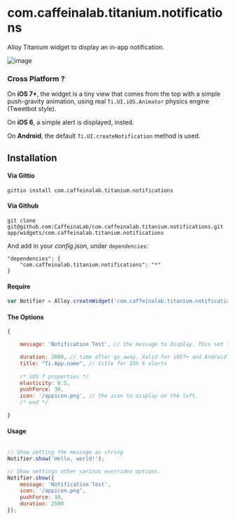 com.caffeinalab.titanium.notifications
====================================

Alloy Titanium widget to display an in-app notification.

![image](http://cl.ly/image/2j462U291g3e/b.gif)

### Cross Platform ?

On **iOS 7+**, the widget is a tiny view that comes from the top with a simple push-gravity animation, using real `Ti.UI.iOS.Animator` physics engine (Tweetbot style).

On **iOS 6**, a simple alert is displayed, insted.

On **Android**, the default `Ti.UI.createNotification` method is used.


## Installation

#### Via Gittio

```
gittio install com.caffeinalab.titanium.notifications
```

#### Via Github

```
git clone git@github.com:CaffeinaLab/com.caffeinalab.titanium.notifications.git app/widgets/com.caffeinalab.titanium.notifications
```

And add in your *config.json*, under `dependencies`:

```
"dependencies": {
    "com.caffeinalab.titanium.notifications": "*"
}
```

#### Require

```javascript
var Notifier = Alloy.createWidget('com.caffeinalab.titanium.notifications', /* options */);
```

#### The Options

```javascript
{

	message: 'Notification Test', // the message to display. This set the global message.

	duration: 2000, // time after go away. Valid for iOS7+ and Android
	title: "Ti.App.name", // title for IOS 6 alerts
	
	/* iOS 7 properties */
	elasticity: 0.5,
	pushForce: 30, 
	icon: '/appicon.png', // the icon to display on the left.
	/* end */
	
}
```

#### Usage

```javascript

// Show setting the message as string
Notifier.show('Hello, world!');

// Show settings other various overrides options.
Notifier.show({
	message: 'Notification Test', 
	icon: '/appicon.png',
	pushForce: 10,
	duration: 2500
});

```

